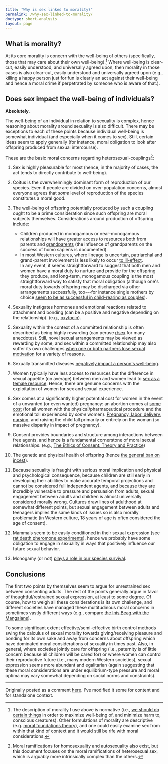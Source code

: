 ```yaml
---
title: "Why is sex linked to morality?"
permalink: /why-sex-linked-to-morality/
doctype: short-analysis
layout: page
---
```


## What is morality?

At its core morality is concern with the well-being of others (specifically, those that may care about their own well-being).[^normative]  Where well-being is clear-cut, easily understood, and universally agreed upon, then morality in those cases is also clear-cut, easily understood and universally agreed upon (e.g., killing a happy person just for fun is clearly an act against their well-being and hence a moral crime if perpetrated by someone who is aware of that.).

## Does sex impact the well-being of individuals?

**Absolutely**.

The well-being of an individual in relation to sexuality is complex, hence reasoning about morality around sexuality is also difficult.    There may be exceptions to each of these points because individual well-being is somewhat individual (and especially when it comes to sex).  Still, certain ideas seem to apply generally (for instance, moral obligation to look after offspring produced from sexual intercourse).

These are the basic moral concerns regarding heterosexual-couplings[^othercouplings]:

1. Sex is highly pleasurable for most (hence, in the majority of cases, the act tends to directly contribute to well-being).
1. Coitus is the overwhelmingly dominant form of reproduction of our species.  Even if people are divided on over-population concerns, almost everyone agrees that _some_ level of reproduction of the species constitutes a moral good.
1. The well-being of offspring potentially produced by such a coupling ought to be a prime consideration since such offspring are moral subjects themselves.  Considerations around production of offspring include:
    * Children produced in monogamous or near-monogamous relationships will have greater access to resources both from parents and [grandparents](https://www.theguardian.com/science/2011/jul/24/prehistoric-man-helped-as-elderly-survived) (the influence of grandparents on the success of homo sapiens is documented).
    * In most Western cultures, where lineage is uncertain, patriarchal and grand-parent involvement is less likely to occur [to ill-effect](http://www.slate.com/articles/double_x/doublex/2012/07/single_motherhood_worse_for_children_.html).  
    In any event, it seems straightforward to suggest that both men and women have a moral duty to nurture and provide for the offspring they produce, and long-term, monogamous coupling is the most straightforward way to satisfy that moral obligation (although one's moral duty towards offspring may be discharged via other arrangements successfully, too---for instance single mothers by choice [seem to be as successful in child-rearing as couples](https://www.ncbi.nlm.nih.gov/pmc/articles/PMC4886836/)).

1. Sexuality instigates hormones and emotional reactions related to attachment and bonding (can be a positive and negative depending on the relationship). (e.g., [oxytocin](http://psychcentral.com/news/2012/11/15/can-oxytocin-improve-fidelity-within-relationships/47728.html)).
1. Sexuality within the context of a committed relationship is often described as being highly rewarding (can peruse [r/sex](https://www.reddit.com/r/sex/) for many anecdotes).  Still, novel sexual arrangements may be viewed as rewarding by some, and sex within a committed relationship may also suffer its own challenges [when one or both partners lose sexual motivation](https://www.reddit.com/r/DeadBedrooms/) for a variety of reasons.
1. Sexually transmitted diseases [negatively impact a person's well-being](https://www.healthypeople.gov/2020/topics-objectives/topic/sexually-transmitted-diseases).
1. Women typically have less access to resources but the difference in sexual appetite (on average) between men and women lead to [sex as a female resource](https://carlsonschool.umn.edu/sites/carlsonschool.umn.edu/files/faculty/publications/71503.pdf).  Hence, there are genuine concerns with the exploitation of women for sex and sexual experience.
1. Sex comes at a significantly higher potential cost for women in the event of a unwanted (or even wanted) pregnancy: an abortion comes at [some cost](http://americanpregnancy.org/unplanned-pregnancy/abortion-emotional-effects/) (for all women with the physical/pharmaceutical procedure and the emotional toll experienced by *some* women).  [Pregnancy, labor, delivery](http://www.womenshealthcaretopics.com/physical_health_consequences_of_pregnancy_and_delivery.htm), [nursing](http://www.bustle.com/articles/33882-breastfeeding-is-so-hard-sometimes-7-truths-about-breastfeeding-i-learned-the-hard-way), and raising the child fall primarily or entirely on the woman (so massive disparity in impact of pregnancy).
1. Consent provides boundaries and structure among interactions between free agents, and hence is a fundamental cornerstone of moral sexual relationships. (e.g., [The Ethics of Consent: Theory and Practice](http://www.oxfordscholarship.com/view/10.1093/acprof:oso/9780195335149.001.0001/acprof-9780195335149))
1. The genetic and physical health of offspring (hence [the general ban on incest](https://www.psychologytoday.com/blog/animals-and-us/201210/the-problem-incest)).
1. Because sexuality is fraught with serious moral implication and physical and psychological consequence, because children are still early in developing their abilities to make accurate temporal projections and cannot be considered full independent agents, and because they are incredibly vulnerable to pressure and persuasion from adults, sexual engagement between adults and children is almost universally considered morally wrong.  Cultures draw lines of adulthood at somewhat different points, but sexual engagement between adults and teenagers implies the same kinds of issues so is also morally problematic (in Western culture, 18 years of age is often considered the age of consent).
1. Mammals seem to be easily conditioned in their sexual expression (see [rat death pheromone experiments](http://66.199.228.237/boundary/addiction/boundary/animal_models_of_human_sexual_response.pdf)), hence we probably have some obligation to engage in sexuality in ways that positively influence our future sexual behavior.
1. Monogamy (or not) [plays a role in our species survival](https://www.psychologytoday.com/blog/animal-emotions/201308/monogamy-researchers-disagree-why-mate-fidelity-evolved).

## Conclusions

The first two points by themselves seem to argue for unrestrained sex between consenting adults. The rest of the points generally argue in favor of thoughtful/restrained sexual expression, at least to some degree.  Of course, how to weigh all these considerations is its own challenge, and different societies have managed these multitudinous moral concerns in sometimes vastly different ways (e.g., compare [the Inis Beag with the Mangaians](https://en.wikiversity.org/wiki/Cultural_differences_in_sexuality)).

To some significant extent effective/semi-effective birth control methods swing the calculus of sexual morality towards giving/receiving pleasure and bonding for its own sake and away from concerns about offspring which have dominated moral considerations of sexuality in times past.  Also, in general, where societies jointly care for offspring (i.e., paternity is of little concern because all children will be cared for) or where women can control their reproductive future (i.e., many modern Western societies), sexual expression seems more abundant and egalitarian (again suggesting that these moral considerations are under equilibrium-type pressure and moral optima may vary somewhat depending on social norms and constraints).

---

Originally posted as a comment [here](https://www.reddit.com/r/exmormon/comments/4vvfp9/why_is_sex_linked_to_morality/d61x1g4/).  I've modified it some for content and for standalone context.

[^normative]: The description of morality I use above is normative (i.e., [we should do certain things](https://www.reddit.com/r/MormonDoctrine/comments/89kb1f/claim_morality_is_an_emergent_principle/) in order to maximize well-being of, and minimize harm to, conscious creatures).  Other formulations of morality are descriptive (e.g. [moral foundations theory](https://www-bcf.usc.edu/~jessegra/papers/GHKMIWD.inpress.MFT.AESP.pdf)), and one could easily examine sex from within that kind of context and it would still be rife with moral considerations.

[^othercouplings]:  Moral ramifications for homosexuality and autosexuality also exist, but this document focuses on the moral ramifications of heterosexual sex, which is arguably more intrinsically complex than the others.
